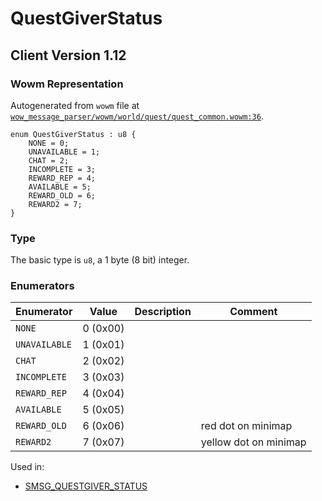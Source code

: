 # QuestGiverStatus

## Client Version 1.12

### Wowm Representation

Autogenerated from `wowm` file at [`wow_message_parser/wowm/world/quest/quest_common.wowm:36`](https://github.com/gtker/wow_messages/tree/main/wow_message_parser/wowm/world/quest/quest_common.wowm#L36).

```rust,ignore
enum QuestGiverStatus : u8 {
    NONE = 0;
    UNAVAILABLE = 1;
    CHAT = 2;
    INCOMPLETE = 3;
    REWARD_REP = 4;
    AVAILABLE = 5;
    REWARD_OLD = 6;
    REWARD2 = 7;
}
```
### Type
The basic type is `u8`, a 1 byte (8 bit) integer.
### Enumerators
| Enumerator | Value  | Description | Comment |
| --------- | -------- | ----------- | ------- |
| `NONE` | 0 (0x00) |  |  |
| `UNAVAILABLE` | 1 (0x01) |  |  |
| `CHAT` | 2 (0x02) |  |  |
| `INCOMPLETE` | 3 (0x03) |  |  |
| `REWARD_REP` | 4 (0x04) |  |  |
| `AVAILABLE` | 5 (0x05) |  |  |
| `REWARD_OLD` | 6 (0x06) |  | red dot on minimap |
| `REWARD2` | 7 (0x07) |  | yellow dot on minimap |

Used in:
* [SMSG_QUESTGIVER_STATUS](smsg_questgiver_status.md)
